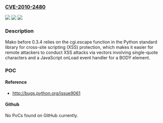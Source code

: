 ### [CVE-2010-2480](https://cve.mitre.org/cgi-bin/cvename.cgi?name=CVE-2010-2480)
![](https://img.shields.io/static/v1?label=Product&message=n%2Fa&color=blue)
![](https://img.shields.io/static/v1?label=Version&message=n%2Fa&color=blue)
![](https://img.shields.io/static/v1?label=Vulnerability&message=n%2Fa&color=brighgreen)

### Description

Mako before 0.3.4 relies on the cgi.escape function in the Python standard library for cross-site scripting (XSS) protection, which makes it easier for remote attackers to conduct XSS attacks via vectors involving single-quote characters and a JavaScript onLoad event handler for a BODY element.

### POC

#### Reference
- http://bugs.python.org/issue9061

#### Github
No PoCs found on GitHub currently.

